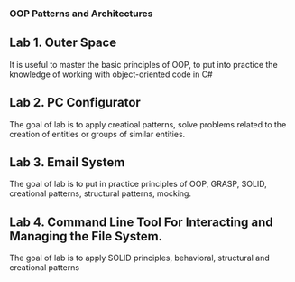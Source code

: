 ### OOP Patterns and Architectures
## Lab 1. Outer Space
It is useful to master the basic principles of OOP, to put into practice the knowledge of working with object-oriented code in C#

## Lab 2. PC Configurator
The goal of lab is to apply creatioal patterns, solve problems related to the creation of entities or groups of similar entities.

## Lab 3. Email System
The goal of lab is to put in practice principles of OOP, GRASP, SOLID, creational patterns, structural patterns, mocking.

## Lab 4. Command Line Tool For Interacting and Managing the File System.
The goal of lab is to apply SOLID principles, behavioral, structural and creational patterns

